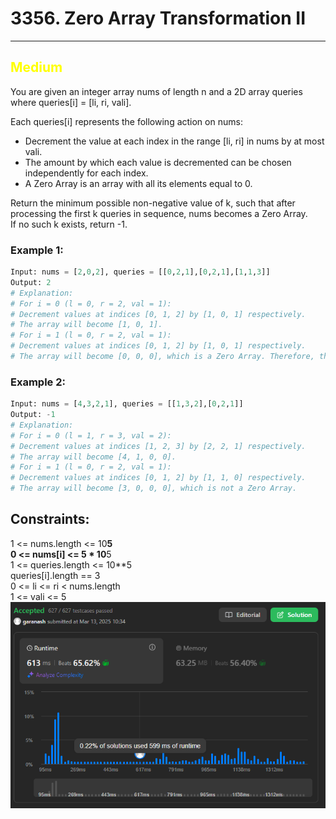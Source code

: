 # 3356. Zero Array Transformation II
<hr>

## <span style="color: yellow">Medium</span>

You are given an integer array nums of length n and a 2D array queries where queries[i] = [li, ri, vali].

Each queries[i] represents the following action on nums:  

* Decrement the value at each index in the range [li, ri] in nums by at most vali.  
* The amount by which each value is decremented can be chosen independently for each index.  
* A Zero Array is an array with all its elements equal to 0.  

Return the minimum possible non-negative value of k, such that after processing the first k queries in sequence, nums becomes a Zero Array.  
If no such k exists, return -1.

 

### Example 1:
```python
Input: nums = [2,0,2], queries = [[0,2,1],[0,2,1],[1,1,3]]
Output: 2
# Explanation:
# For i = 0 (l = 0, r = 2, val = 1):
# Decrement values at indices [0, 1, 2] by [1, 0, 1] respectively.
# The array will become [1, 0, 1].
# For i = 1 (l = 0, r = 2, val = 1):
# Decrement values at indices [0, 1, 2] by [1, 0, 1] respectively.
# The array will become [0, 0, 0], which is a Zero Array. Therefore, the minimum value of k is 2.
```

### Example 2:
```python
Input: nums = [4,3,2,1], queries = [[1,3,2],[0,2,1]]
Output: -1
# Explanation:
# For i = 0 (l = 1, r = 3, val = 2):
# Decrement values at indices [1, 2, 3] by [2, 2, 1] respectively.
# The array will become [4, 1, 0, 0].
# For i = 1 (l = 0, r = 2, val = 1):
# Decrement values at indices [0, 1, 2] by [1, 1, 0] respectively.
# The array will become [3, 0, 0, 0], which is not a Zero Array.
```

## Constraints:

1 <= nums.length <= 10**5  
0 <= nums[i] <= 5 * 10**5  
1 <= queries.length <= 10**5  
queries[i].length == 3  
0 <= li <= ri < nums.length  
1 <= vali <= 5  
![img.png](../result_img/img3356.png)